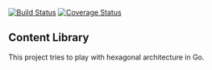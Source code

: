 [![Build Status](https://circleci.com/gh/xcaballero/contentLibrary-go.svg?style=shield )](https://app.circleci.com/pipelines/github/xcaballero/contentLibrary-go?branch=master) [![Coverage Status](https://coveralls.io/repos/github/xcaballero/contentLibrary-go/badge.svg?branch=master&service=github)](https://coveralls.io/github/xcaballero/contentLibrary-go?branch=master&service=github)
## Content Library

This project tries to play with hexagonal architecture in Go.

